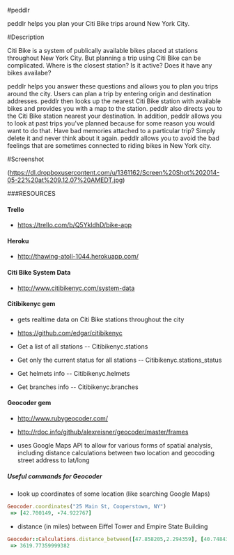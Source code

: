 #peddlr

peddlr helps you plan your Citi Bike trips around New York City.

#Description

Citi Bike is a system of publically available bikes placed at stations throughout New York City. But planning a trip using Citi Bike can be complicated. Where is the closest station? Is it active? Does it have any bikes availabe?

peddlr helps you answer these questions and allows you to plan you trips around the city. Users can plan a trip by entering origin and destination addresses. peddlr then looks up the nearest Citi Bike station with available bikes and provides you with a map to the station. peddlr also directs you to the Citi Bike station nearest your destination. In addition, peddlr allows you to look at past trips you've planned because for some reason you would want to do that. Have bad memories attached to a particular trip? Simply delete it and never think about it again. peddlr allows you to avoid the bad feelings that are sometimes connected to riding bikes in New York city.

#Screenshot

(https://dl.dropboxusercontent.com/u/1361162/Screen%20Shot%202014-05-22%20at%209.12.07%20AMEDT.jpg)

###RESOURCES

#### Trello

- https://trello.com/b/Q5YkldhD/bike-app

#### Heroku

- http://thawing-atoll-1044.herokuapp.com/

#### Citi Bike System Data

- http://www.citibikenyc.com/system-data

#### Citibikenyc gem

- gets realtime data on Citi Bike stations throughout the city

- https://github.com/edgar/citibikenyc

- Get a list of all stations
-- Citibikenyc.stations

- Get only the current status for all stations
-- Citibikenyc.stations_status

- Get helmets info
-- Citibikenyc.helmets

- Get branches info
-- Citibikenyc.branches

#### Geocoder gem

- http://www.rubygeocoder.com/
- http://rdoc.info/github/alexreisner/geocoder/master/frames

- uses Google Maps API to allow for various forms of spatial analysis, including distance calculations between two location and geocoding street address to lat/long

##### Useful commands for Geocoder

- look up coordinates of some location (like searching Google Maps)

```ruby
Geocoder.coordinates("25 Main St, Cooperstown, NY")
 => [42.700149, -74.922767]
 ```

- distance (in miles) between Eiffel Tower and Empire State Building

```ruby
Geocoder::Calculations.distance_between([47.858205,2.294359], [40.748433,-73.985655])
 => 3619.77359999382
```



